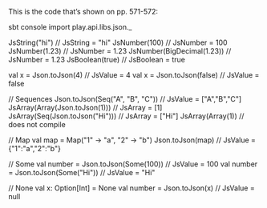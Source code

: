 This is the code that’s shown on pp. 571-572:

sbt
console
import play.api.libs.json._

JsString("hi")               // JsString = "hi"
JsNumber(100)                // JsNumber = 100
JsNumber(1.23)               // JsNumber = 1.23
JsNumber(BigDecimal(1.23))   // JsNumber = 1.23
JsBoolean(true)              // JsBoolean = true

val x = Json.toJson(4)       // JsValue = 4
val x = Json.toJson(false)   // JsValue = false

// Sequences
Json.toJson(Seq("A", "B", "C"))   // JsValue = ["A","B","C"]
JsArray(Array(Json.toJson(1)))    // JsArray = [1]
JsArray(Seq(Json.toJson("Hi")))   // JsArray = ["Hi"]
JsArray(Array(1))                 // does not compile

// Map
val map = Map("1" -> "a", "2" -> "b")
Json.toJson(map)     // JsValue = {"1":"a","2":"b"}

// Some
val number = Json.toJson(Some(100))    // JsValue = 100
val number = Json.toJson(Some("Hi"))   // JsValue = "Hi"

// None
val x: Option[Int] = None
val number = Json.toJson(x)            // JsValue = null

